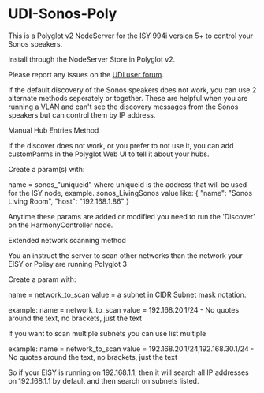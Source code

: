 # UDI-Sonos-Poly

This is a Polyglot v2 NodeServer for the ISY 994i version 5+ to control your Sonos speakers.

Install through the NodeServer Store in Polyglot v2.

Please report any issues on the [UDI user forum](https://forum.universal-devices.com/topic/18643-polyglot-sonos-nodeserver/).


If the default discovery of the Sonos speakers does not work, you can use 2 alternate methods seperately or together.  These are helpful when you are running a VLAN and can't see the discovery messages from the Sonos speakers but can control them by IP address.


Manual Hub Entries Method

If the discover does not work, or you prefer to not use it, you can add customParms in the Polyglot Web UI to tell it about your hubs.

Create a param(s) with:

name = sonos_"uniqueid" where uniqueid is the address that will be used for the ISY node, example.  sonos_LivingSonos
value like: { "name": "Sonos Living Room", "host": "192.168.1.86" }

Anytime these params are added or modified you need to run the 'Discover' on the HarmonyController node.


Extended network scanning method

You an instruct the server to scan other networks than the network your EISY or Polisy are running Polyglot 3

Create a param with:


name = network_to_scan
value = a subnet in CIDR Subnet mask notation.  

example:
name = network_to_scan
value = 192.168.20.1/24   - No quotes around the text, no brackets, just the text 

If you want to scan multiple subnets you can use list multiple

example:
name = network_to_scan
value = 192.168.20.1/24,192.168.30.1/24    - No quotes around the text, no brackets, just the text

So if your EISY is running on 192.168.1.1, then it will search all IP addresses on 192.168.1.1 by default and then 
search on subnets listed.

